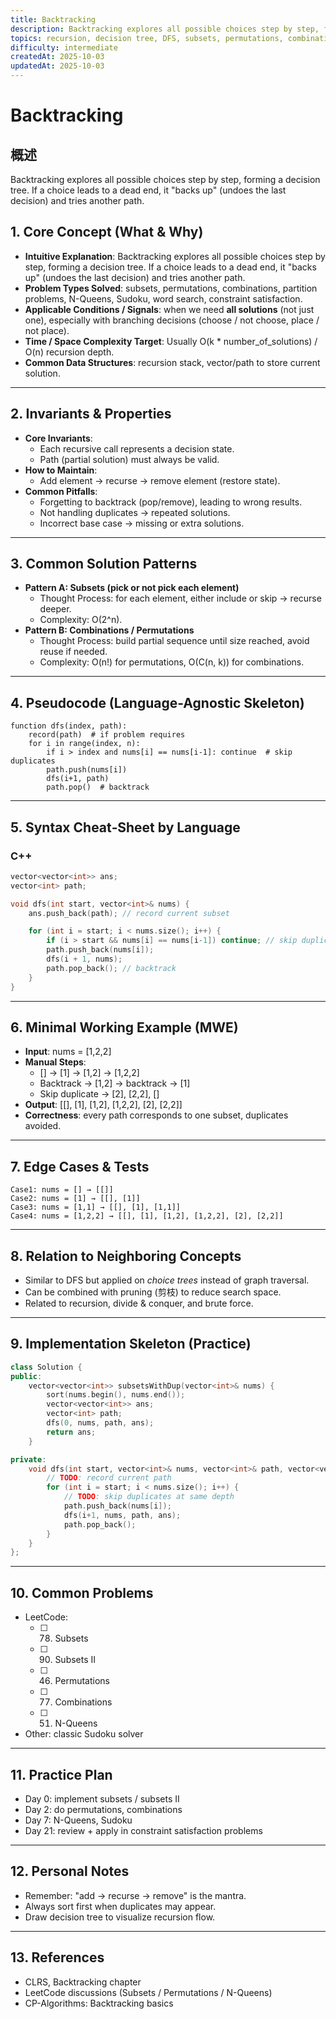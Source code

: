 ```yaml
---
title: Backtracking
description: Backtracking explores all possible choices step by step, forming a decision tree. If a choice leads to a dead end, it backs up and tries another path.
topics: recursion, decision tree, DFS, subsets, permutations, combinations, pruning
difficulty: intermediate
createdAt: 2025-10-03
updatedAt: 2025-10-03
---
```


# Backtracking

## 概述
Backtracking explores all possible choices step by step, forming a decision tree. If a choice leads to a dead end, it "backs up" (undoes the last decision) and tries another path.

## 1. Core Concept (What & Why)
- **Intuitive Explanation**: Backtracking explores all possible choices step by step, forming a decision tree. If a choice leads to a dead end, it "backs up" (undoes the last decision) and tries another path.
- **Problem Types Solved**: subsets, permutations, combinations, partition problems, N-Queens, Sudoku, word search, constraint satisfaction.
- **Applicable Conditions / Signals**: when we need **all solutions** (not just one), especially with branching decisions (choose / not choose, place / not place).
- **Time / Space Complexity Target**: Usually O(k * number_of_solutions) / O(n) recursion depth.
- **Common Data Structures**: recursion stack, vector/path to store current solution.

---

## 2. Invariants & Properties
- **Core Invariants**:
  - Each recursive call represents a decision state.
  - Path (partial solution) must always be valid.
- **How to Maintain**:
  - Add element → recurse → remove element (restore state).
- **Common Pitfalls**:
  - Forgetting to backtrack (pop/remove), leading to wrong results.
  - Not handling duplicates → repeated solutions.
  - Incorrect base case → missing or extra solutions.

---

## 3. Common Solution Patterns
- **Pattern A: Subsets (pick or not pick each element)**
  - Thought Process: for each element, either include or skip → recurse deeper.
  - Complexity: O(2^n).
- **Pattern B: Combinations / Permutations**
  - Thought Process: build partial sequence until size reached, avoid reuse if needed.
  - Complexity: O(n!) for permutations, O(C(n, k)) for combinations.

---

## 4. Pseudocode (Language-Agnostic Skeleton)
```text
function dfs(index, path):
    record(path)  # if problem requires
    for i in range(index, n):
        if i > index and nums[i] == nums[i-1]: continue  # skip duplicates
        path.push(nums[i])
        dfs(i+1, path)
        path.pop()  # backtrack
```

---

## 5. Syntax Cheat‑Sheet by Language

### C++
```cpp
vector<vector<int>> ans;
vector<int> path;

void dfs(int start, vector<int>& nums) {
    ans.push_back(path); // record current subset

    for (int i = start; i < nums.size(); i++) {
        if (i > start && nums[i] == nums[i-1]) continue; // skip duplicates
        path.push_back(nums[i]);
        dfs(i + 1, nums);
        path.pop_back(); // backtrack
    }
}
```

---

## 6. Minimal Working Example (MWE)
- **Input**: nums = [1,2,2]
- **Manual Steps**:
  - [] → [1] → [1,2] → [1,2,2]
  - Backtrack → [1,2] → backtrack → [1]
  - Skip duplicate → [2], [2,2], []
- **Output**: [[], [1], [1,2], [1,2,2], [2], [2,2]]
- **Correctness**: every path corresponds to one subset, duplicates avoided.

---

## 7. Edge Cases & Tests
```
Case1: nums = [] → [[]]
Case2: nums = [1] → [[], [1]]
Case3: nums = [1,1] → [[], [1], [1,1]]
Case4: nums = [1,2,2] → [[], [1], [1,2], [1,2,2], [2], [2,2]]
```

---

## 8. Relation to Neighboring Concepts
- Similar to DFS but applied on *choice trees* instead of graph traversal.
- Can be combined with pruning (剪枝) to reduce search space.
- Related to recursion, divide & conquer, and brute force.

---

## 9. Implementation Skeleton (Practice)
```cpp
class Solution {
public:
    vector<vector<int>> subsetsWithDup(vector<int>& nums) {
        sort(nums.begin(), nums.end());
        vector<vector<int>> ans;
        vector<int> path;
        dfs(0, nums, path, ans);
        return ans;
    }

private:
    void dfs(int start, vector<int>& nums, vector<int>& path, vector<vector<int>>& ans) {
        // TODO: record current path
        for (int i = start; i < nums.size(); i++) {
            // TODO: skip duplicates at same depth
            path.push_back(nums[i]);
            dfs(i+1, nums, path, ans);
            path.pop_back();
        }
    }
};
```

---

## 10. Common Problems
- LeetCode:
  - [ ] 78. Subsets
  - [ ] 90. Subsets II
  - [ ] 46. Permutations
  - [ ] 77. Combinations
  - [ ] 51. N-Queens
- Other: classic Sudoku solver

---

## 11. Practice Plan
- Day 0: implement subsets / subsets II
- Day 2: do permutations, combinations
- Day 7: N-Queens, Sudoku
- Day 21: review + apply in constraint satisfaction problems

---

## 12. Personal Notes
- Remember: "add → recurse → remove" is the mantra.
- Always sort first when duplicates may appear.
- Draw decision tree to visualize recursion flow.

---

## 13. References
- CLRS, Backtracking chapter
- LeetCode discussions (Subsets / Permutations / N-Queens)
- CP-Algorithms: Backtracking basics
